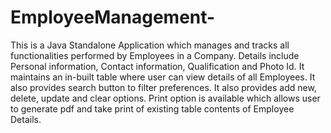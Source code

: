 # EmployeeManagement-
This is a Java Standalone Application which manages and tracks all functionalities performed by Employees in a Company. Details include Personal information,  Contact information, Qualification and Photo Id. It maintains an in-built table where user can view details of all Employees. It also provides search button to filter preferences. It also provides add new, delete, update and clear options. Print option is available which allows user to generate pdf and take print of existing table contents of Employee Details.
